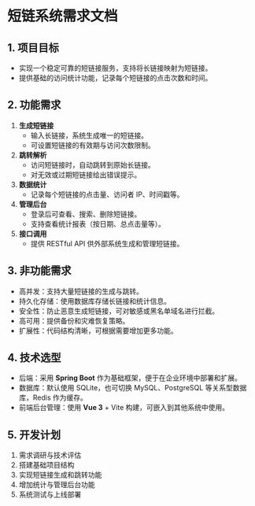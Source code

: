 # 短链系统需求文档

## 1. 项目目标
- 实现一个稳定可靠的短链接服务，支持将长链接映射为短链接。
- 提供基础的访问统计功能，记录每个短链接的点击次数和时间。

## 2. 功能需求
1. **生成短链接**
   - 输入长链接，系统生成唯一的短链接。
   - 可设置短链接的有效期与访问次数限制。
2. **跳转解析**
   - 访问短链接时，自动跳转到原始长链接。
   - 对无效或过期短链接给出错误提示。
3. **数据统计**
   - 记录每个短链接的点击量、访问者 IP、时间戳等。
4. **管理后台**
   - 登录后可查看、搜索、删除短链接。
   - 支持查看统计报表（按日期、总点击量等）。
5. **接口调用**
   - 提供 RESTful API 供外部系统生成和管理短链接。

## 3. 非功能需求
- 高并发：支持大量短链接的生成与跳转。
- 持久化存储：使用数据库存储长链接和统计信息。
- 安全性：防止恶意生成短链接，可对敏感或黑名单域名进行拦截。
- 高可用：提供备份和灾难恢复策略。
- 扩展性：代码结构清晰，可根据需要增加更多功能。

## 4. 技术选型
- 后端：采用 **Spring Boot** 作为基础框架，便于在企业环境中部署和扩展。
- 数据库：默认使用 SQLite，也可切换 MySQL、PostgreSQL 等关系型数据库，Redis 作为缓存。
- 前端后台管理：使用 **Vue 3** + Vite 构建，可嵌入到其他系统中使用。


## 5. 开发计划
1. 需求调研与技术评估
2. 搭建基础项目结构
3. 实现短链接生成和跳转功能
4. 增加统计与管理后台功能
5. 系统测试与上线部署

